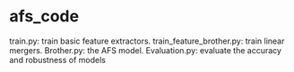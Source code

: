 # afs_code
train.py: train basic feature extractors.
train_feature_brother.py: train linear mergers.
Brother.py: the AFS model.
Evaluation.py: evaluate the accuracy and robustness of models
